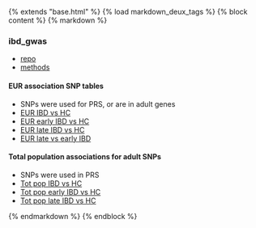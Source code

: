 {% extends "base.html" %} {% load markdown_deux_tags %} {% block content %} {% markdown %}

### ibd_gwas
* [repo](https://github.com/samesense/ibd-gwas)
* [methods](https://github.com/samesense/ibd-gwas/blob/master/writeup/methods.md)

#### EUR association SNP tables
* SNPs were used for PRS, or are in adult genes
* [EUR IBD vs HC]({{SLINK}}/writeup/tables/ped.all.eur.assoc.csv)
* [EUR early IBD vs HC]({{SLINK}}/writeup/tables/ped.early.eur.assoc.csv)
* [EUR late IBD vs HC]({{SLINK}}/writeup/tables/ped.late.eur.assoc.csv)
* [EUR late vs early IBD]({{SLINK}}/writeup/tables/ped.ibd.eur.assoc.csv)

#### Total population associations for adult SNPs
* SNPs were used in PRS
* [Tot pop IBD vs HC]({{SLINK}}/writeup/tables/adult.all.tpop.assoc.csv)
* [Tot pop early IBD vs HC]({{SLINK}}/writeup/tables/adult.early.eur.assoc.csv)
* [Tot pop late IBD vs HC]({{SLINK}}/writeup/tables/adult.late.eur.assoc.csv)

{% endmarkdown %} {% endblock %}
